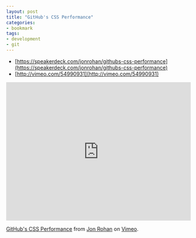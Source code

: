 ```yaml
---
layout: post
title: "GitHub's CSS Performance"
categories:
- bookmark
tags:
- development
- git
---
```

* [https://speakerdeck.com/jonrohan/githubs-css-performance](https://speakerdeck.com/jonrohan/githubs-css-performance)
* [http://vimeo.com/54990931](http://vimeo.com/54990931)

<div>
<iframe src="http://player.vimeo.com/video/54990931" width="500" height="375" frameborder="0" webkitAllowFullScreen mozallowfullscreen allowFullScreen></iframe> <p><a href="http://vimeo.com/54990931">GitHub's CSS Performance</a> from <a href="http://vimeo.com/jonrohan">Jon Rohan</a> on <a href="http://vimeo.com">Vimeo</a>.</p>
</div>